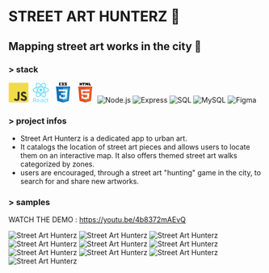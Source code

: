 # STREET ART HUNTERZ 👾

## Mapping street art works in the city 💫

### > stack
<p align="left">
  <img src="https://raw.githubusercontent.com/devicons/devicon/master/icons/javascript/javascript-original.svg" alt="JavaScript" width="40" height="40"/>
  <img src="https://raw.githubusercontent.com/devicons/devicon/master/icons/react/react-original-wordmark.svg" alt="React" width="40" height="40"/>
  <img src="https://raw.githubusercontent.com/devicons/devicon/master/icons/css3/css3-original-wordmark.svg" alt="CSS3" width="40" height="40"/>
  <img src="https://raw.githubusercontent.com/devicons/devicon/master/icons/html5/html5-original-wordmark.svg" alt="HTML5" width="40" height="40"/>
  <img src="https://icon.icepanel.io/Technology/svg/Node.js.svg" alt="Node.js" width="40" height="40"/>
  <img   src="https://camo.githubusercontent.com/8a0d9e84de100434d80c53053756820638ee74dc884c9b308d5d62b1df10f424/68747470733a2f2f6968312e726564627562626c652e6e65742f696d6167652e3433383930383234342e363134342f73742c736d616c6c2c353037783530372d7061642c363030783630302c6638663866382e75322e6a7067" alt="Express" width="40" height="40"/>
  <img src="https://icon.icepanel.io/Technology/svg/SQL-Developer.svg" alt="SQL" width="40" height="40"/>
  <img src="https://icon.icepanel.io/Technology/svg/MySQL.svg" alt="MySQL" width="40" height="40"/>
  <img src="https://www.vectorlogo.zone/logos/figma/figma-icon.svg" alt="Figma" width="40" height="40"/>  
</p>

### > project infos

- Street Art Hunterz is a dedicated app to urban art.
- It catalogs the location of street art pieces and allows users to locate them on an interactive map. It also offers themed street art walks categorized by zones.
- users are encouraged, through a street art "hunting" game in the city, to search for and share new artworks.

### > samples

WATCH THE DEMO : <a href="https://youtu.be/4b8372mAEvQ?feature=shared" target="_blank">https://youtu.be/4b8372mAEvQ</a>

<img src="https://julienbonet.fr/images/for_git/Street Art Hunterz01.png" alt="Street Art Hunterz"/>
<img src="https://julienbonet.fr/images/for_git/Street Art Hunterz02.png" alt="Street Art Hunterz"/>
<img src="https://julienbonet.fr/images/for_git/Street Art Hunterz03.png" alt="Street Art Hunterz"/>
<img src="https://julienbonet.fr/images/for_git/Street Art Hunterz04.png" alt="Street Art Hunterz"/>
<img src="https://julienbonet.fr/images/for_git/Street Art Hunterz05.png" alt="Street Art Hunterz"/>
<img src="https://julienbonet.fr/images/for_git/Street Art Hunterz06.png" alt="Street Art Hunterz"/>
<img src="https://julienbonet.fr/images/for_git/Street Art Hunterz07.png" alt="Street Art Hunterz"/>
<img src="https://julienbonet.fr/images/for_git/Street Art Hunterz08.png" alt="Street Art Hunterz"/>
<img src="https://julienbonet.fr/images/for_git/Street Art Hunterz09.png" alt="Street Art Hunterz"/>
<img src="https://julienbonet.fr/images/for_git/Street Art Hunterz10.png" alt="Street Art Hunterz"/>
